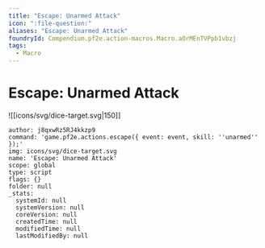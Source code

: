 ```yaml
---
title: "Escape: Unarmed Attack"
icon: ":file-question:"
aliases: "Escape: Unarmed Attack"
foundryId: Compendium.pf2e.action-macros.Macro.aOrMEnTVPpb1vbzj
tags:
  - Macro
---
```


# Escape: Unarmed Attack
![[icons/svg/dice-target.svg|150]]

```Macro
author: j8qxwRz5RJ4kkzp9
command: 'game.pf2e.actions.escape({ event: event, skill: ''unarmed'' });'
img: icons/svg/dice-target.svg
name: 'Escape: Unarmed Attack'
scope: global
type: script
flags: {}
folder: null
_stats:
  systemId: null
  systemVersion: null
  coreVersion: null
  createdTime: null
  modifiedTime: null
  lastModifiedBy: null
```
